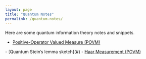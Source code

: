 ```yaml
---
layout: page
title: "Quantum Notes"
permalink: /quantum-notes/
---
```


Here are some quantum information theory notes and snippets. 

- <a href="{{ '/Quantum_Information_notes.pdf' | relative_url }}" target="_blank" rel="noopener">
  Positive-Operator Valued Measure (POVM)
</a>
- [Quantum Stein’s lemma sketch](#)
- <a href="{{ '/Quantum_Information_notes Haar-Measurement.pdf' | relative_url }}" target="_blank" rel="noopener">
  Haar Measurement (POVM)
</a>
